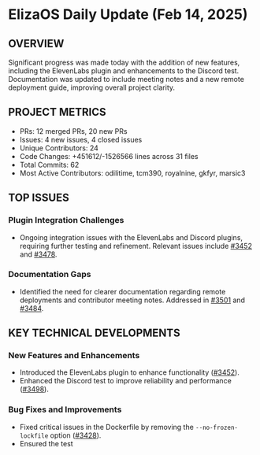 # ElizaOS Daily Update (Feb 14, 2025)

## OVERVIEW 
Significant progress was made today with the addition of new features, including the ElevenLabs plugin and enhancements to the Discord test. Documentation was updated to include meeting notes and a new remote deployment guide, improving overall project clarity.

## PROJECT METRICS
- PRs: 12 merged PRs, 20 new PRs
- Issues: 4 new issues, 4 closed issues
- Unique Contributors: 24
- Code Changes: +451612/-1526566 lines across 31 files
- Total Commits: 62
- Most Active Contributors: odilitime, tcm390, royalnine, gkfyr, marsic3

## TOP ISSUES
### Plugin Integration Challenges
- Ongoing integration issues with the ElevenLabs and Discord plugins, requiring further testing and refinement. Relevant issues include [#3452](https://github.com/elizaos/eliza/pull/3452) and [#3478](https://github.com/elizaos/eliza/pull/3478).

### Documentation Gaps
- Identified the need for clearer documentation regarding remote deployments and contributor meeting notes. Addressed in [#3501](https://github.com/elizaos/eliza/pull/3501) and [#3484](https://github.com/elizaos/eliza/pull/3484).

## KEY TECHNICAL DEVELOPMENTS
### New Features and Enhancements
- Introduced the ElevenLabs plugin to enhance functionality ([#3452](https://github.com/elizaos/eliza/pull/3452)).
- Enhanced the Discord test to improve reliability and performance ([#3498](https://github.com/elizaos/eliza/pull/3498)).

### Bug Fixes and Improvements
- Fixed critical issues in the Dockerfile by removing the `--no-frozen-lockfile` option ([#3428](https://github.com/elizaos/eliza/pull/3428)).
- Ensured the test